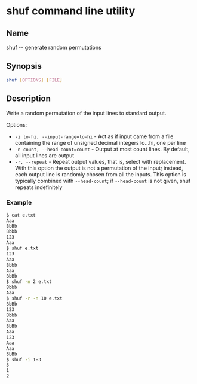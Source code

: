 # shuf command line utility

## Name
shuf -- generate random permutations

## Synopsis

```bash
shuf [OPTIONS] [FILE]
```

## Description
Write a random permutation of the input lines to standard output.

Options:
* `-i lo-hi, --input-range=lo-hi` - Act as if input came from a file containing the range of unsigned decimal integers lo…hi, one per line
* `-n count, --head-count=count` - Output at most count lines. By default, all input lines are output
* `-r, --repeat` - Repeat output values, that is, select with replacement. With this option the output is not a permutation of the input; instead, each output line is randomly chosen from all the inputs. This option is typically combined with `--head-count`; if `--head-count` is not given, shuf repeats indefinitely

### Example
```bash
$ cat e.txt
Aaa
BbBb
Bbbb
123
Aaa
$ shuf e.txt
123
Aaa
Bbbb
Aaa
BbBb
$ shuf -n 2 e.txt
Bbbb
Aaa
$ shuf -r -n 10 e.txt
BbBb
123
Bbbb
Aaa
BbBb
Aaa
123
Aaa
Aaa
BbBb
$ shuf -i 1-3
3
1
2
```
